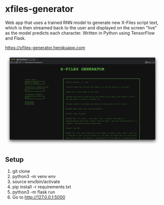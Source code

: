 # xfiles-generator
Web app that uses a trained RNN model to generate new X-Files script text, which is then streamed back to the user and displayed on the screen "live" as the model predicts each character. Written in Python using TensorFlow and Flask.

https://xfiles-generator.herokuapp.com

![alt text](./screenshot.png)

## Setup
1. git clone
2. python3 -m venv env
3. source env/bin/activate
4. pip install -r requirements.txt
5. python3 -m flask run
6. Go to http://127.0.0.1:5000
